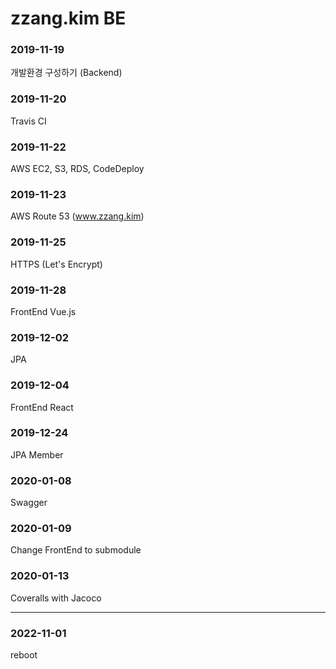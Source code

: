 # zzang.kim BE 

### 2019-11-19
개발환경 구성하기 (Backend)

### 2019-11-20
Travis CI

### 2019-11-22
AWS EC2, S3, RDS, CodeDeploy

### 2019-11-23
AWS Route 53 (www.zzang.kim)

### 2019-11-25
HTTPS (Let's Encrypt)

### 2019-11-28
FrontEnd Vue.js

### 2019-12-02
JPA

### 2019-12-04
FrontEnd React

### 2019-12-24
JPA Member

### 2020-01-08
Swagger

### 2020-01-09
Change FrontEnd to submodule

### 2020-01-13
Coveralls with Jacoco

---
### 2022-11-01
reboot